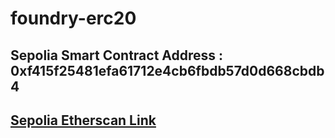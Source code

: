 # foundry-erc20

## Sepolia Smart Contract Address :  0xf415f25481efa61712e4cb6fbdb57d0d668cbdb4

## [Sepolia Etherscan Link](https://sepolia.etherscan.io/address/0xf415f25481efa61712e4cb6fbdb57d0d668cbdb4#code)
